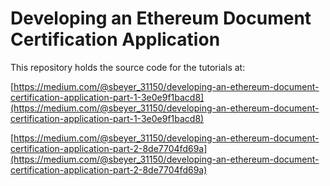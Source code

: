 # Developing an Ethereum Document Certification Application

This repository holds the source code for the tutorials at:

[https://medium.com/@sbeyer_31150/developing-an-ethereum-document-certification-application-part-1-3e0e9f1bacd8](https://medium.com/@sbeyer_31150/developing-an-ethereum-document-certification-application-part-1-3e0e9f1bacd8)

[https://medium.com/@sbeyer_31150/developing-an-ethereum-document-certification-application-part-2-8de7704fd69a](https://medium.com/@sbeyer_31150/developing-an-ethereum-document-certification-application-part-2-8de7704fd69a)
